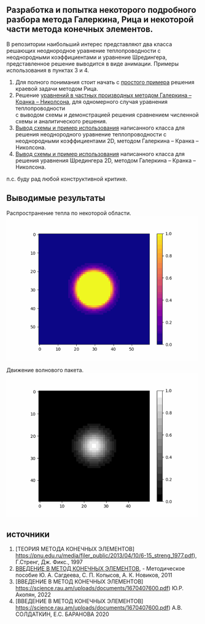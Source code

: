 ## Разработка и попытка некоторого подробного разбора метода Галеркина, Рица и некоторой части метода конечных элементов. 
В репозитории наибольший интерес представляют два класса решающих неоднородное уравнение теплопроводности с неоднородными коэффициентами и уравнение Шредингера, представленное решение выводится в виде анимации. Примеры использования в пунктах 3 и 4.  
1. Для полного понимания стоит начать с [простого примера](https://github.com/VladimirNikiforovv/Finite-element-method/blob/main/FEM_simple_case.ipynb "Решение краевой задачи") решения краевой задачи методом Рица.
2. Решение [уравнений в частных производных методом Галеркина – Кранка – Николсона](https://github.com/VladimirNikiforovv/Finite-element-method/blob/main/FEM_heat%20equation.ipynb " теплопроводность 1D"), для одномерного случая уравнения теплопроводности <br>  с выводом схемы и демонстрацией решения сравнением численной схемы и аналитического решения. 
3. [Вывод схемы и пример использования](https://github.com/VladimirNikiforovv/Finite-element-method/blob/main/FEM_2D_Heat_Equation_nonhomogen_alpha.ipynb " теплопроводность 2D") написанного класса для решения неоднородного уравнение теплопроводности с неоднородными коэффициентами 2D, методом Галеркина – Кранка – Николсона.
4. [Вывод схемы и пример использования](https://github.com/VladimirNikiforovv/Finite-element-method/blob/main/FEM_2D_Schrodinger_Equation.ipynb " Шредингер 2D") написанного класса для решения уравнения Шредингера 2D, методом Галеркина – Кранка – Николсона.

п.с. буду рад любой конструктивной критике.

## Выводимые результаты  ##

Распространение тепла по некоторой области.
<img src='heat_2d_gauss60.2.gif' width=500, heigth=500>


Движение волнового пакета.
<img src='psi_wave_packet.gif' width=500, heigth=500>

## источники  ##

1. [ТЕОРИЯ МЕТОДА КОНЕЧНЫХ ЭЛЕМЕНТОВ] https://pnu.edu.ru/media/filer_public/2013/04/10/6-15_streng_1977.pdf),  Г.Стренг, Дж. Фикс., 1997
2. [ВВЕДЕНИЕ В МЕТОД КОНЕЧНЫХ ЭЛЕМЕНТОВ](http://elibrary.udsu.ru/xmlui/bitstream/handle/123456789/6649/2011272930.pdf?sequence=1), - Методическое пособие Ю. А. Сагдеева, С. П. Копысов, А. К. Новиков, 2011
3. [ВВЕДЕНИЕ В МЕТОД КОНЕЧНЫХ ЭЛЕМЕНТОВ] https://science.rau.am/uploads/documents/1670407600.pdf)  Ю.Р. Акопян, 2022
4. [ВВЕДЕНИЕ В МЕТОД КОНЕЧНЫХ ЭЛЕМЕНТОВ] https://science.rau.am/uploads/documents/1670407600.pdf)  А.В. СОЛДАТКИН, Е.С. БАРАНОВА 2020
